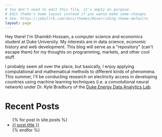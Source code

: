 ```yaml
---
# You don't need to edit this file, it's empty on purpose.
# Edit theme's home layout instead if you wanna make some changes
# See: https://jekyllrb.com/docs/themes/#overriding-theme-defaults
layout: page
---
```


Hey there! I'm Shamikh Hossain, a computer science and economics student at Duke University. My interests are in data science, economic history and web development. This blog will serve as a "repository" (can't escape them) for my thoughts on programming, markets, and other cool stuff. 

I probably seem all over the place, but basically, I enjoy applying computational and mathematical methods to different kinds of phenomena. This summer, I'll be conducting research on electricity access in developing countries using machine learning techniques (i.e. a convolutional neural network) under Dr. Kyle Bradbury of the [Duke Energy Data Analytics Lab](https://energy.duke.edu/research/energy-data). 


# Recent Posts
<ul>
  {% for post in site.posts %}
    <li>
      <a href="{{post.url}}">{{ post.title }}</a>
    </li>
  {% endfor %}
</ul>
